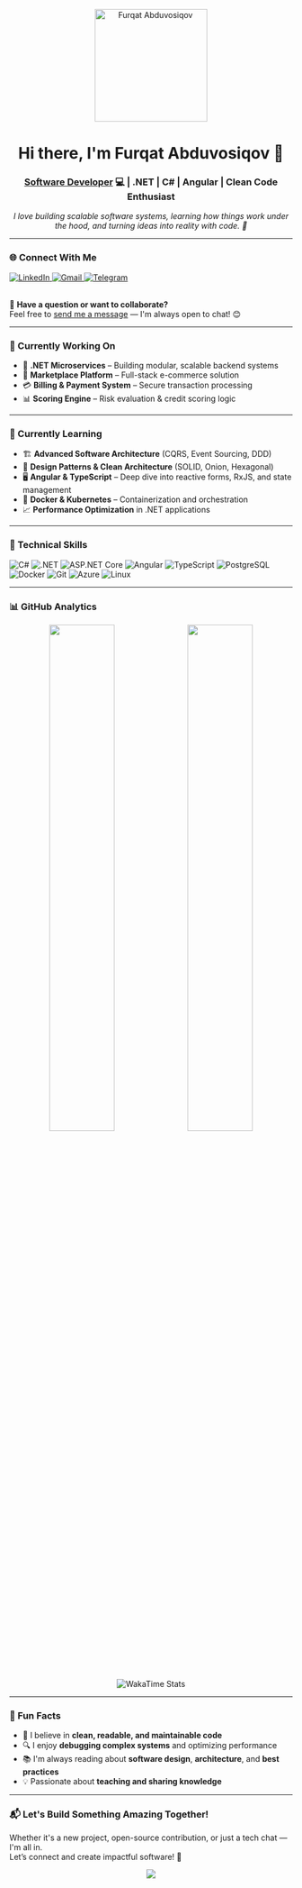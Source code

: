 <p align="center">
  <img align="center" src="https://avatars3.githubusercontent.com/u/7669734?s=400&u=195dffee765519c3a1aa6f1426a734e2cb0e7394&v=4" width="200" height="200" alt="Furqat Abduvosiqov" />
</p>

<h1 align="center">Hi there, I'm Furqat Abduvosiqov 👋</h1>
<h3 align="center">
  <a href="https://www.linkedin.com/in/furqat-abduvosiqov-719386219/" target="_blank" rel="noreferrer">Software Developer</a> 💻 | .NET | C# | Angular | Clean Code Enthusiast
</h3>

<p align="center">
  <i>I love building scalable software systems, learning how things work under the hood, and turning ideas into reality with code. 🚀</i>
</p>

---

### 🌐 Connect With Me

<div align="left">
  <a href="https://www.linkedin.com/in/furqat-abduvosiqov-719386219/" target="_blank">
    <img src="https://img.shields.io/badge/LinkedIn-0077B5?style=for-the-badge&logo=linkedin&logoColor=white" alt="LinkedIn" />
  </a>
  <a href="mailto:furqata93@gmail.com">
    <img src="https://img.shields.io/badge/Gmail-D14836?style=for-the-badge&logo=gmail&logoColor=white" alt="Gmail" />
  </a>
  <a href="https://t.me/furqat_dev" target="_blank">
    <img src="https://img.shields.io/badge/Telegram-26A5E4?style=for-the-badge&logo=telegram&logoColor=white" alt="Telegram" />
  </a>
</div>

<br />

💬 **Have a question or want to collaborate?**  
Feel free to [send me a message](https://www.linkedin.com/in/furqat-abduvosiqov-719386219/) — I'm always open to chat! 😊

---

### 🚀 Currently Working On

- 🔧 **.NET Microservices** – Building modular, scalable backend systems
- 🛒 **Marketplace Platform** – Full-stack e-commerce solution
- 💳 **Billing & Payment System** – Secure transaction processing
- 📊 **Scoring Engine** – Risk evaluation & credit scoring logic

---

### 🌱 Currently Learning

- 🏗️ **Advanced Software Architecture** (CQRS, Event Sourcing, DDD)
- 🔄 **Design Patterns & Clean Architecture** (SOLID, Onion, Hexagonal)
- 🖥️ **Angular & TypeScript** – Deep dive into reactive forms, RxJS, and state management
- 🐳 **Docker & Kubernetes** – Containerization and orchestration
- 📈 **Performance Optimization** in .NET applications

---

### 💼 Technical Skills

<p align="left">
  <img src="https://img.shields.io/badge/C%23-239120?style=for-the-badge&logo=c-sharp&logoColor=white" alt="C#" />
  <img src="https://img.shields.io/badge/.NET-5C2D91?style=for-the-badge&logo=.net&logoColor=white" alt=".NET" />
  <img src="https://img.shields.io/badge/ASP.NET%20Core-512BD4?style=for-the-badge&logo=dotnet&logoColor=white" alt="ASP.NET Core" />
  <img src="https://img.shields.io/badge/Angular-DD0031?style=for-the-badge&logo=angular&logoColor=white" alt="Angular" />
  <img src="https://img.shields.io/badge/TypeScript-3178C6?style=for-the-badge&logo=typescript&logoColor=white" alt="TypeScript" />
  <img src="https://img.shields.io/badge/PostgreSQL-4169E1?style=for-the-badge&logo=postgresql&logoColor=white" alt="PostgreSQL" />
  <img src="https://img.shields.io/badge/Docker-2496ED?style=for-the-badge&logo=docker&logoColor=white" alt="Docker" />
  <img src="https://img.shields.io/badge/Git-F05032?style=for-the-badge&logo=git&logoColor=white" alt="Git" />
  <img src="https://img.shields.io/badge/Azure-0078D4?style=for-the-badge&logo=microsoftazure&logoColor=white" alt="Azure" />
  <img src="https://img.shields.io/badge/Linux-FCC624?style=for-the-badge&logo=linux&logoColor=black" alt="Linux" />
</p>

---

### 📊 GitHub Analytics

<div align="center">
  
  <!-- GitHub Stats -->
  <img src="https://github-readme-stats.vercel.app/api?username=Furqat-Abduvosiqov&show_icons=true&theme=radical&hide_border=true" width="48%" />
  <img src="https://github-readme-stats.vercel.app/api/top-langs/?username=Furqat-Abduvosiqov&layout=compact&theme=radical&hide_border=true" width="48%" />
  
  <!-- WakaTime Coding Activity -->
  <img src="https://wakatime.com/share/@Furqat-Abduvosiqov/3c9d9f8e-4b9c-4d0a-8b0a-1c9d9e8f7g6h.png" alt="WakaTime Stats" />
  
</div>

---

### 🎯 Fun Facts

- 📂 I believe in **clean, readable, and maintainable code**
- 🔍 I enjoy **debugging complex systems** and optimizing performance
- 📚 I'm always reading about **software design**, **architecture**, and **best practices**
- 💡 Passionate about **teaching and sharing knowledge**

---

### 📬 Let's Build Something Amazing Together!

Whether it's a new project, open-source contribution, or just a tech chat — I'm all in.  
Let’s connect and create impactful software! 🤝

<p align="center">
  <img src="https://capsule-render.vercel.app/api?type=waving&color=gradient&height=100&section=footer" />
</p>
